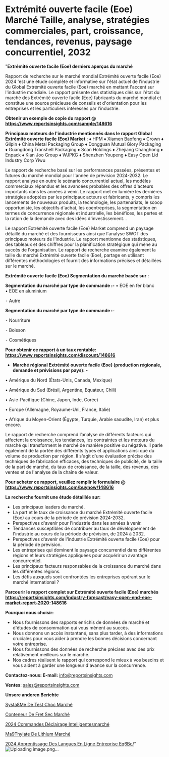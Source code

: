 # Extrémité ouverte facile (Eoe) Marché Taille, analyse, stratégies commerciales, part, croissance, tendances, revenus, paysage concurrentiel, 2032

"<strong>Extrémité ouverte facile (Eoe) derniers aperçus du marché</strong>

Rapport de recherche sur le marché mondial Extrémité ouverte facile (Eoe) 2024 'est une étude complète et informative sur l'état actuel de l'industrie du Global Extrémité ouverte facile (Eoe) marché en mettant l'accent sur l'industrie mondiale. Le rapport présente des statistiques clés sur l'état du marché des Extrémité ouverte facile (Eoe) fabricants du marché mondial et constitue une source précieuse de conseils et d'orientation pour les entreprises et les particuliers intéressés par l'industrie.

<strong>Obtenir un exemple de copie du rapport @ <a href=https://www.reportsinsights.com/sample/148616>https://www.reportsinsights.com/sample/148616</a></strong>

<strong>Principaux moteurs de l'industrie mentionnés dans le rapport Global Extrémité ouverte facile (Eoe) Market</strong> :
♦ HPM
♦ Xiamen Baofeng
♦ Crown
♦ Gilpin
♦ China Metal Packaging Group
♦ Dongguan Mutual Glory Packaging
♦ Guangdong Transhell Packaging
♦ Scan Holdings
♦ Zhejiang Changhong
♦ Enpack
♦ Kian Joo Group
♦ WJPKG
♦ Shenzhen Youpeng
♦ Easy Open Lid Industry Corp Yiwu

Le rapport de recherche basé sur les performances passées, présentes et futures du marché mondial pour l'année de prévision 2024-2032. Le rapport analyse en outre le scénario concurrentiel actuel, les modèles commerciaux répandus et les avancées probables des offres d'acteurs importants dans les années à venir. Le rapport met en lumière les dernières stratégies adoptées par les principaux acteurs et fabricants, y compris les lancements de nouveaux produits, la technologie, les partenariats, le scoop opportuniste, les objectifs d'achat, les coentreprises, la segmentation en termes de concurrence régionale et industrielle, les bénéfices, les pertes et la ration de la demande avec des idées d'investissement. .

Le rapport Extrémité ouverte facile (Eoe) Market comprend un paysage détaillé du marché et des fournisseurs ainsi que l'analyse SWOT des principaux moteurs de l'industrie. Le rapport mentionne des statistiques, des tableaux et des chiffres pour la planification stratégique qui mène au succès de l'organisation. Le rapport de recherche examine également la taille du marché Extrémité ouverte facile (Eoe), partage en utilisant différentes méthodologies et fournit des informations précises et détaillées sur le marché.

<strong>Extrémité ouverte facile (Eoe) Segmentation du marché basée sur :</strong>

<strong>Segmentation du marché par type de commande :-</strong>
• EOE en fer blanc
• EOE en aluminium

⁃ Autre

<strong>Segmentation du marché par type de commande :-</strong>

⁃ Nourriture

⁃ Boisson

⁃ Cosmétiques

<strong>Pour obtenir ce rapport à un taux rentable: <a href=https://www.reportsinsights.com/discount/148616>https://www.reportsinsights.com/discount/148616</a></strong>
<ul>
  <li><strong>Marché régional Extrémité ouverte facile (Eoe) (production régionale, demande et prévisions par pays): -</strong></li>
</ul>
• Amérique du Nord (États-Unis, Canada, Mexique)

• Amérique du Sud (Brésil, Argentine, Equateur, Chili)

• Asie-Pacifique (Chine, Japon, Inde, Corée)

• Europe (Allemagne, Royaume-Uni, France, Italie)

• Afrique du Moyen-Orient (Égypte, Turquie, Arabie saoudite, Iran) et plus encore.

Le rapport de recherche comprend l’analyse de différents facteurs qui affectent la croissance, les tendances, les contraintes et les moteurs du marché qui transforment le marché de manière positive ou négative. Il parle également de la portée des différents types et applications ainsi que du volume de production par région. Il s'agit d'une évaluation précise des techniques de fabrication efficaces, des techniques de publicité, de la taille de la part de marché, du taux de croissance, de la taille, des revenus, des ventes et de l'analyse de la chaîne de valeur.

<strong>Pour acheter ce rapport, veuillez remplir le formulaire @   <a href=https://www.reportsinsights.com/buynow/148616>https://www.reportsinsights.com/buynow/148616</a></strong>

<strong>La recherche fournit une étude détaillée sur:</strong>
<ul>
  <li>Les principaux leaders du marché.</li>
  <li>La part et le taux de croissance du marché Extrémité ouverte facile (Eoe) au cours de la période de prévision 2024-2032.</li>
  <li>Perspectives d'avenir pour l'industrie dans les années à venir.</li>
  <li>Tendances susceptibles de contribuer au taux de développement de l'industrie au cours de la période de prévision, de 2024 à 2032.</li>
  <li>Perspectives d'avenir de l'industrie Extrémité ouverte facile (Eoe) pour la période de prévision.</li>
  <li>Les entreprises qui dominent le paysage concurrentiel dans différentes régions et leurs stratégies appliquées pour acquérir un avantage concurrentiel.</li>
  <li>Les principaux facteurs responsables de la croissance du marché dans les différentes régions.</li>
  <li>Les défis auxquels sont confrontées les entreprises opérant sur le marché international ?</li>
</ul>

<strong>Parcourir le rapport complet sur Extrémité ouverte facile (Eoe) marchés <a href=https://reportsinsights.com/industry-forecast/easy-open-end-eoe-market-report-2020-148616>https://reportsinsights.com/industry-forecast/easy-open-end-eoe-market-report-2020-148616</a></strong>

<strong>Pourquoi nous choisir:</strong>
<ul>
  <li>Nous fournissons des rapports enrichis de données de marché et d'études de consommation qui vous mènent au succès.</li>
  <li>Nous donnons un accès instantané, sans plus tarder, à des informations cruciales pour vous aider à prendre les bonnes décisions concernant votre entreprise.</li>
  <li>Nous fournissons des données de recherche précises avec des prix relativement meilleurs sur le marché.</li>
  <li>Nos cadres réalisent le rapport qui correspond le mieux à vos besoins et vous aident à garder une longueur d'avance sur la concurrence.</li>
</ul>
<strong>Contactez-nous:
</strong><strong>E-mail:</strong> <a href=mailto:info@reportsinsights.com>info@reportsinsights.com</a>

<strong>Ventes</strong>: <a href=mailto:sales@reportsinsights.com>sales@reportsinsights.com</a>

<strong>Unsere anderen Berichte</strong>

<a href=https://www.linkedin.com/pulse/syst%C3%A8me-de-test-choc-march%C3%A9-2024-demande-83s6c/>Systa8Me De Test Choc Marché</a>

<a href=https://www.linkedin.com/pulse/conteneur-de-fret-sec-march%C3%A9-progr%C3%A8s-technologiques-ziiic/>Conteneur De Fret Sec Marché</a>

<a href=https://www.linkedin.com/pulse/2024-commandes-déclairage-intelligentesmarché-tbomc/>2024 Commandes Déclairage Intelligentesmarché</a>

<a href=https://www.linkedin.com/pulse/m%C3%A9thylate-de-lithium-march%C3%A9domaines-croissance-2rlnc/>Ma9Thylate De Lithium Marché</a>

<a href=https://www.linkedin.com/pulse/2024-apprentissage-des-langues-en-ligne-entreprise-eq6bc/>2024 Apprentissage Des Langues En Ligne Entreprise Eq6Bc/</a>"
![Uploading image.png…]()
